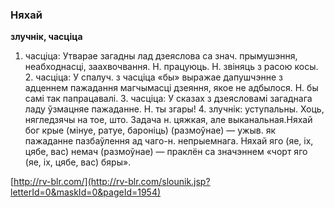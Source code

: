 ### Няхай
**злучнік, часціца**

1. часціца: Утварае загадны лад дзеяслова са знач. прымушэння, неабходнасці, заахвочвання. Н. працуюць. Н. звіняць з расою косы. 2. часціца: У спалуч. з часціца «бы» выражае дапушчэнне з адценнем пажадання магчымасці дзеяння, якое не адбылося. Н. бы самі так папрацавалі. З. часціца: У сказах з дзеясловамі загаднага ладу ўзмацняе пажаданне. Н. ты згары! 4. злучнік: уступальны. Хоць, нягледзячы на тое, што. Задача н. цяжкая, але выканальная.Няхай бог крые (мінуе, ратуе, бароніць) (размоўнае) — ужыв. як пажаданне пазбаўлення ад чаго-н. непрыемнага. Няхай яго (яе, іх, цябе, вас) немач (размоўнае) — праклён са значэннем «чорт яго (яе, іх, цябе, вас) бяры».

<a rel="author">[http://rv-blr.com/](http://rv-blr.com/slounik.jsp?letterId=0&maskId=0&pageId=1954)</a>

